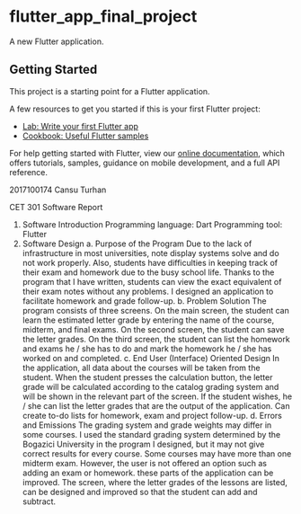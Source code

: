 # flutter_app_final_project

A new Flutter application.

## Getting Started

This project is a starting point for a Flutter application.

A few resources to get you started if this is your first Flutter project:

- [Lab: Write your first Flutter app](https://flutter.dev/docs/get-started/codelab)
- [Cookbook: Useful Flutter samples](https://flutter.dev/docs/cookbook)

For help getting started with Flutter, view our
[online documentation](https://flutter.dev/docs), which offers tutorials,
samples, guidance on mobile development, and a full API reference.

2017100174 Cansu Turhan

CET 301 Software Report
1.	Software Introduction
Programming language: Dart
Programming tool: Flutter
2.	Software Design
a.	Purpose of the Program
Due to the lack of infrastructure in most universities, note display systems solve and do not work properly. Also, students have difficulties in keeping track of their exam and homework due to the busy school life. Thanks to the program that I have written, students can view the exact equivalent of their exam notes without any problems. I designed an application to facilitate homework and grade follow-up. 
b.	Problem Solution
The program consists of three screens. On the main screen, the student can learn the estimated letter grade by entering the name of the course, midterm, and final exams. On the second screen, the student can save the letter grades. On the third screen, the student can list the homework and exams he / she has to do and mark the homework he / she has worked on and completed.
c.	End User (Interface) Oriented Design
In the application, all data about the courses will be taken from the student. When the student presses the calculation button, the letter grade will be calculated according to the catalog grading system and will be shown in the relevant part of the screen.
If the student wishes, he / she can list the letter grades that are the output of the application. Can create to-do lists for homework, exam and project follow-up.
d.	Errors and Emissions 
The grading system and grade weights may differ in some courses. I used the standard grading system determined by the Bogazici University in the program I designed, but it may not give correct results for every course. Some courses may have more than one midterm exam. However, the user is not offered an option such as adding an exam or homework. these parts of the application can be improved. The screen, where the letter grades of the lessons are listed, can be designed and improved so that the student can add and subtract. 

